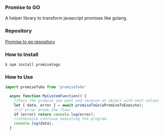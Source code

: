 ### Promise to GO

A helper library to transform javascript promises like golang.

### Repository

[Promise to go repository](https://github.com/ignaciosua/promiseToGo)

### How to Install

`$ npm install promisetogo`

### How to Use

```javascript
import promiseToGo from 'promiseToGo'

  async function MyCustomFunction() {
    //Pass the promise you want and receive an object with next values {data, error}
    let { data, error } = await promiseToGo(aPromiseToExecute);
    //if error break the flow!
    if (error) return console.log(error);
    //otherwise continue executing the program.
    console.log(data);
  }

```